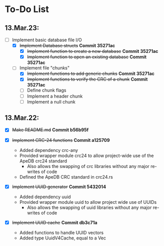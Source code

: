 # To-Do List

## 13.Mar.23:
  - [ ] Implement basic database file I/O
    - [X] ~~Implement Database structs~~ **Commit 35271ac**
      - [X] ~~Implement function to create a new database~~ **Commit 35271ac**
      - [X] ~~Implement function to open an existing database~~ **Commit 35271ac**
    - [ ] Implement file "chunks"
      - [X] ~~Implement functions to add generic chunks~~ **Commit 35271ac**
      - [X] ~~Implement functions to verify the CRC of a chunk~~ **Commit 35271ac**
      - [ ] Define chunk flags
      - [ ] Implement a header chunk
      - [ ] Implement a null chunk

## 13.Mar.22:
  - [X] ~~Make README.md~~ **Commit b56b95f**
  - [X] ~~Implement CRC-24 functions~~ **Commit a125709**

    - Added dependency crc-any
    - Provided wrapper module crc24 to allow project-wide use of the ApeDB crc24 standard
      - Also allows the swapping of crc libraries without any major re-writes of code
    - Defined the ApeDB CRC standard in crc24.rs

  - [X] ~~Implement UUID generator~~ **Commit 5432014**

    - Added dependency uuid
    - Provided wrapper module uuid to allow project wide use of UUIDs
      - Also allows the swapping of uuid libraries without any major re-writes of code

  - [X] ~~Implement UUID cache~~ **Commit db3c71a**

    - Added functions to handle UUID vectors
    - Added type UuidV4Cache, equal to a Vec<UuidV4>

